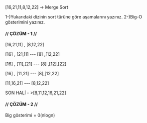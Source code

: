 [16,21,11,8,12,22] -> Merge Sort

1-)Yukarıdaki dizinin sort türüne göre aşamalarını yazınız.
2-)Big-O gösterimini yazınız.

#### // ÇÖZÜM - 1 // ###

[16,21,11] , [8,12,22]

[16] , [21,11] --- [8] ,[12,22]

[16] , [11],[21] --- [8] ,[12],[22]

[16] , [11,21] --- [8],[12,22]

[11,16,21] --- [8,12,22]

 SON HALİ - >[8,11,12,16,21,22]
 
 #### // ÇÖZÜM - 2 // ###
 Big gösterimi = 0(nlogn)
